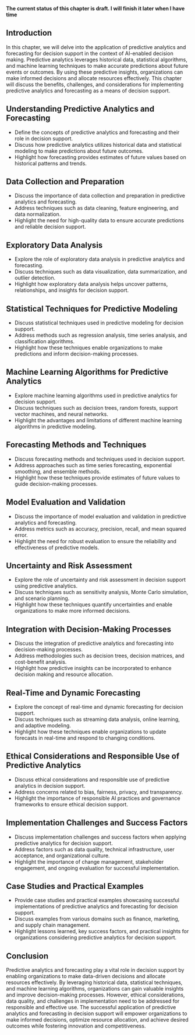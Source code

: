 **The current status of this chapter is draft. I will finish it later when I have time**

Introduction
------------

In this chapter, we will delve into the application of predictive analytics and forecasting for decision support in the context of AI-enabled decision making. Predictive analytics leverages historical data, statistical algorithms, and machine learning techniques to make accurate predictions about future events or outcomes. By using these predictive insights, organizations can make informed decisions and allocate resources effectively. This chapter will discuss the benefits, challenges, and considerations for implementing predictive analytics and forecasting as a means of decision support.

Understanding Predictive Analytics and Forecasting
--------------------------------------------------

* Define the concepts of predictive analytics and forecasting and their role in decision support.
* Discuss how predictive analytics utilizes historical data and statistical modeling to make predictions about future outcomes.
* Highlight how forecasting provides estimates of future values based on historical patterns and trends.

Data Collection and Preparation
-------------------------------

* Discuss the importance of data collection and preparation in predictive analytics and forecasting.
* Address techniques such as data cleaning, feature engineering, and data normalization.
* Highlight the need for high-quality data to ensure accurate predictions and reliable decision support.

Exploratory Data Analysis
-------------------------

* Explore the role of exploratory data analysis in predictive analytics and forecasting.
* Discuss techniques such as data visualization, data summarization, and outlier detection.
* Highlight how exploratory data analysis helps uncover patterns, relationships, and insights for decision support.

Statistical Techniques for Predictive Modeling
----------------------------------------------

* Discuss statistical techniques used in predictive modeling for decision support.
* Address methods such as regression analysis, time series analysis, and classification algorithms.
* Highlight how these techniques enable organizations to make predictions and inform decision-making processes.

Machine Learning Algorithms for Predictive Analytics
----------------------------------------------------

* Explore machine learning algorithms used in predictive analytics for decision support.
* Discuss techniques such as decision trees, random forests, support vector machines, and neural networks.
* Highlight the advantages and limitations of different machine learning algorithms in predictive modeling.

Forecasting Methods and Techniques
----------------------------------

* Discuss forecasting methods and techniques used in decision support.
* Address approaches such as time series forecasting, exponential smoothing, and ensemble methods.
* Highlight how these techniques provide estimates of future values to guide decision-making processes.

Model Evaluation and Validation
-------------------------------

* Discuss the importance of model evaluation and validation in predictive analytics and forecasting.
* Address metrics such as accuracy, precision, recall, and mean squared error.
* Highlight the need for robust evaluation to ensure the reliability and effectiveness of predictive models.

Uncertainty and Risk Assessment
-------------------------------

* Explore the role of uncertainty and risk assessment in decision support using predictive analytics.
* Discuss techniques such as sensitivity analysis, Monte Carlo simulation, and scenario planning.
* Highlight how these techniques quantify uncertainties and enable organizations to make more informed decisions.

Integration with Decision-Making Processes
------------------------------------------

* Discuss the integration of predictive analytics and forecasting into decision-making processes.
* Address methodologies such as decision trees, decision matrices, and cost-benefit analysis.
* Highlight how predictive insights can be incorporated to enhance decision making and resource allocation.

Real-Time and Dynamic Forecasting
---------------------------------

* Explore the concept of real-time and dynamic forecasting for decision support.
* Discuss techniques such as streaming data analysis, online learning, and adaptive modeling.
* Highlight how these techniques enable organizations to update forecasts in real-time and respond to changing conditions.

Ethical Considerations and Responsible Use of Predictive Analytics
------------------------------------------------------------------

* Discuss ethical considerations and responsible use of predictive analytics in decision support.
* Address concerns related to bias, fairness, privacy, and transparency.
* Highlight the importance of responsible AI practices and governance frameworks to ensure ethical decision support.

Implementation Challenges and Success Factors
---------------------------------------------

* Discuss implementation challenges and success factors when applying predictive analytics for decision support.
* Address factors such as data quality, technical infrastructure, user acceptance, and organizational culture.
* Highlight the importance of change management, stakeholder engagement, and ongoing evaluation for successful implementation.

Case Studies and Practical Examples
-----------------------------------

* Provide case studies and practical examples showcasing successful implementations of predictive analytics and forecasting for decision support.
* Discuss examples from various domains such as finance, marketing, and supply chain management.
* Highlight lessons learned, key success factors, and practical insights for organizations considering predictive analytics for decision support.

Conclusion
----------

Predictive analytics and forecasting play a vital role in decision support by enabling organizations to make data-driven decisions and allocate resources effectively. By leveraging historical data, statistical techniques, and machine learning algorithms, organizations can gain valuable insights and improve decision-making processes. However, ethical considerations, data quality, and challenges in implementation need to be addressed for responsible and effective use. The successful application of predictive analytics and forecasting in decision support will empower organizations to make informed decisions, optimize resource allocation, and achieve desired outcomes while fostering innovation and competitiveness.
